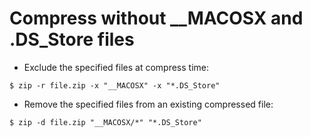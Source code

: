 # Compress without \_\_MACOSX and .DS\_Store files

* Exclude the specified files at compress time:

```
$ zip -r file.zip -x "__MACOSX" -x "*.DS_Store"
```

* Remove the specified files from an existing compressed file:

```
$ zip -d file.zip "__MACOSX/*" "*.DS_Store"
```
